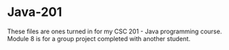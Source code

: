 # Java-201

These files are ones turned in for my CSC 201 - Java programming course.
Module 8 is for a group project completed with another student.
